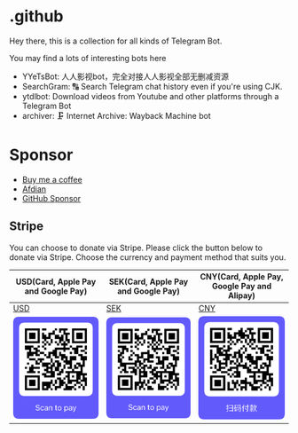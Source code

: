 # .github

Hey there, this is a collection for all kinds of Telegram Bot.

You may find a lots of interesting bots here

* YYeTsBot: 人人影视bot，完全对接人人影视全部无删减资源
* SearchGram: 🔠 Search Telegram chat history even if you're using CJK.
* ytdlbot: Download videos from Youtube and other platforms through a Telegram Bot
* archiver: 🗜 Internet Archive: Wayback Machine bot


# Sponsor

* [Buy me a coffee](https://www.buymeacoffee.com/bennythink)
* [Afdian](https://afdian.net/@BennyThink)
* [GitHub Sponsor](https://github.com/sponsors/BennyThink)

## Stripe

You can choose to donate via Stripe. Please click the button below to donate via Stripe.
Choose the currency and payment method that suits you.

| USD(Card, Apple Pay and Google Pay)              | SEK(Card, Apple Pay and Google Pay)              | CNY(Card, Apple Pay, Google Pay and Alipay)      |
|--------------------------------------------------|--------------------------------------------------|--------------------------------------------------|
| [USD](https://buy.stripe.com/cN203sdZB98RevC3cd) | [SEK](https://buy.stripe.com/bIYbMa9JletbevCaEE) | [CNY](https://buy.stripe.com/dR67vU4p13Ox73a6oq) |
| ![](assets/USD.png)                              | ![](assets/SEK.png)                              | ![](assets/CNY.png)                              |
